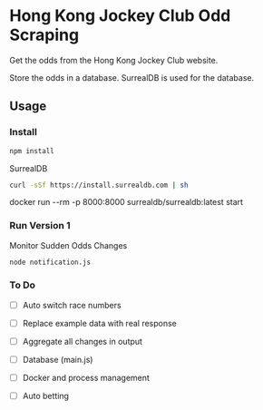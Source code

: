 # Hong Kong Jockey Club Odd Scraping

Get the odds from the Hong Kong Jockey Club website.

Store the odds in a database. SurrealDB is used for the database.

## Usage

### Install

```bash
npm install
```

SurrealDB

```bash
curl -sSf https://install.surrealdb.com | sh
```
docker run --rm -p 8000:8000 surrealdb/surrealdb:latest start

### Run Version 1

Monitor Sudden Odds Changes

```bash
node notification.js
```

### To Do

- [ ] Auto switch race numbers

- [ ] Replace example data with real response

- [ ] Aggregate all changes in output

- [ ] Database (main.js)

- [ ] Docker and process management

- [ ] Auto betting